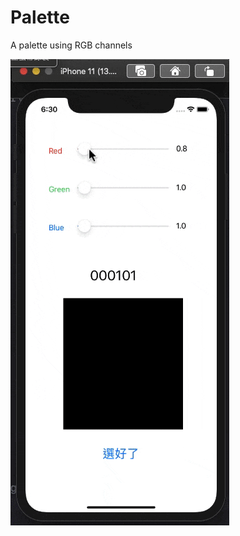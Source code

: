 # Palette
A palette using RGB channels

![GITHUB](https://github.com/SpiderFang/Palette/blob/main/Palette.gif "Palette.gif")
